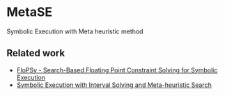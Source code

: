 MetaSE
=====
Symbolic Execution with Meta heuristic method


Related work
-----
* [FloPSy - Search-Based Floating Point Constraint Solving for Symbolic Execution](https://link.springer.com/chapter/10.1007%2F978-3-642-16573-3_11)
* [Symbolic Execution with Interval Solving and Meta-heuristic Search](https://dl.acm.org/citation.cfm?id=2224897)
